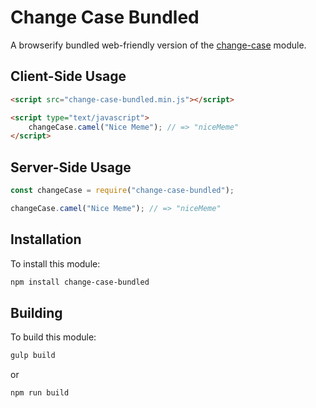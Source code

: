 # Change Case Bundled

A browserify bundled web-friendly version of the [change-case](https://github.com/blakeembrey/change-case) module.

## Client-Side Usage

```html
<script src="change-case-bundled.min.js"></script>

<script type="text/javascript">
	changeCase.camel("Nice Meme"); // => "niceMeme"
</script>
```

## Server-Side Usage

```javascript
const changeCase = require("change-case-bundled");

changeCase.camel("Nice Meme"); // => "niceMeme"
```

## Installation

To install this module:
```bash
npm install change-case-bundled
```

## Building

To build this module:
```bash
gulp build
```
or
```bash
npm run build
```

